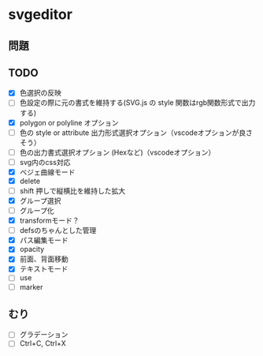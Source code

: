 # svgeditor

## 問題

## TODO

- [x] 色選択の反映
- [ ] 色設定の際に元の書式を維持する(SVG.js の style 関数はrgb関数形式で出力する)
- [x] polygon or polyline オプション
- [ ] 色の style or attribute 出力形式選択オプション（vscodeオプションが良さそう）
- [ ] 色の出力書式選択オプション (Hexなど)（vscodeオプション）
- [ ] svg内のcss対応
- [x] ベジェ曲線モード
- [x] delete
- [ ] shift 押しで縦横比を維持した拡大
- [x] グループ選択
- [ ] グループ化
- [x] transformモード？
- [ ] defsのちゃんとした管理
- [x] パス編集モード
- [x] opacity
- [x] 前面、背面移動
- [x] テキストモード
- [ ] use
- [ ] marker

## むり

- [ ] グラデーション
- [ ] Ctrl+C, Ctrl+X